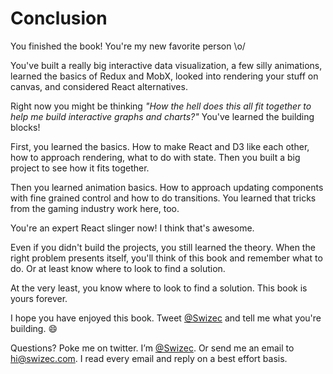 <!--- begin-section title="You finished! 🚀" -->

<!--- begin-lecture title="You're the best" -->

# Conclusion #

You finished the book! You're my new favorite person \o/

You've built a really big interactive data visualization, a few silly animations, learned the basics of Redux and MobX, looked into rendering your stuff on canvas, and considered React alternatives.

Right now you might be thinking *"How the hell does this all fit together to help me build interactive graphs and charts?"* You've learned the building blocks!

First, you learned the basics. How to make React and D3 like each other, how to approach rendering, what to do with state. Then you built a big project to see how it fits together.

Then you learned animation basics. How to approach updating components with fine grained control and how to do transitions. You learned that tricks from the gaming industry work here, too.

You're an expert React slinger now! I think that's awesome.

Even if you didn't build the projects, you still learned the theory. When the right problem presents itself, you'll think of this book and remember what to do. Or at least know where to look to find a solution.

At the very least, you know where to look to find a solution. This book is yours forever.

I hope you have enjoyed this book. Tweet [\@Swizec](https://twitter.com/Swizec) and tell me what you're building. 😄

Questions? Poke me on twitter. I’m [\@Swizec](https://twitter.com/Swizec). Or send me an email to [hi@swizec.com](mailto:hi@swizec.com). I read every email and reply on a best effort basis.

<!--- end-lecture -->

<!--- end-section -->
